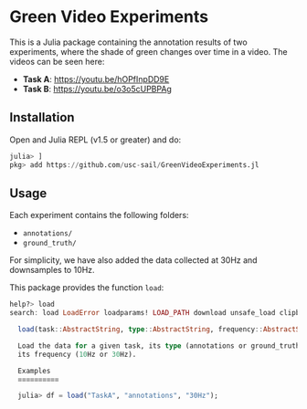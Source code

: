 Green Video Experiments
=======================
This is a Julia package containing the annotation results of two experiments, where the shade of green changes over time in a video. The videos can be seen here:

 - **Task A**: https://youtu.be/hOPfInpDD9E
 - **Task B**: https://youtu.be/o3o5cUPBPAg


Installation
------------
Open and Julia REPL (v1.5 or greater) and do:
 
```julia
julia> ] 
pkg> add https://github.com/usc-sail/GreenVideoExperiments.jl
```
 
Usage
-----
Each experiment contains the following folders:

 - `annotations/`
 - `ground_truth/`

For simplicity, we have also added the data collected at 30Hz and downsamples to 10Hz.

This package provides the function `load`:

```julia
help?> load
search: load LoadError loadparams! LOAD_PATH download unsafe_load clipboard

  load(task::AbstractString, type::AbstractString, frequency::AbstractString)

  Load the data for a given task, its type (annotations or ground_truth), and
  its frequency (10Hz or 30Hz).

  Examples
  ≡≡≡≡≡≡≡≡≡≡

  julia> df = load("TaskA", "annotations", "30Hz");
```
